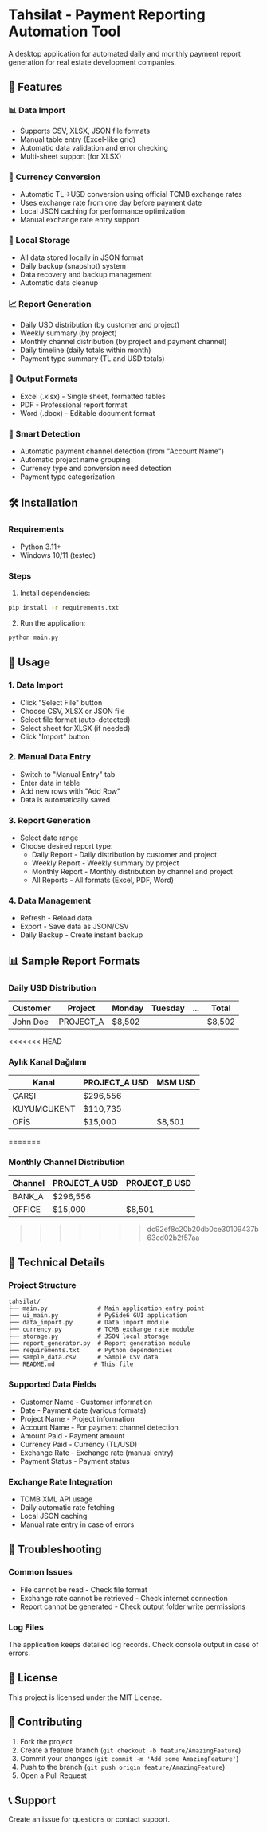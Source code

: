 # Tahsilat - Payment Reporting Automation Tool

A desktop application for automated daily and monthly payment report generation for real estate development companies.

## 🚀 Features

### 📊 Data Import
- Supports CSV, XLSX, JSON file formats
- Manual table entry (Excel-like grid)
- Automatic data validation and error checking
- Multi-sheet support (for XLSX)

### 💱 Currency Conversion
- Automatic TL→USD conversion using official TCMB exchange rates
- Uses exchange rate from one day before payment date
- Local JSON caching for performance optimization
- Manual exchange rate entry support

### 💾 Local Storage
- All data stored locally in JSON format
- Daily backup (snapshot) system
- Data recovery and backup management
- Automatic data cleanup

### 📈 Report Generation
- Daily USD distribution (by customer and project)
- Weekly summary (by project)
- Monthly channel distribution (by project and payment channel)
- Daily timeline (daily totals within month)
- Payment type summary (TL and USD totals)

### 📄 Output Formats
- Excel (.xlsx) - Single sheet, formatted tables
- PDF - Professional report format
- Word (.docx) - Editable document format

### 🎯 Smart Detection
- Automatic payment channel detection (from "Account Name")
- Automatic project name grouping
- Currency type and conversion need detection
- Payment type categorization

## 🛠️ Installation

### Requirements
- Python 3.11+
- Windows 10/11 (tested)

### Steps
1. Install dependencies:
```bash
pip install -r requirements.txt
```

2. Run the application:
```bash
python main.py
```

## 📖 Usage

### 1. Data Import
- Click "Select File" button
- Choose CSV, XLSX or JSON file
- Select file format (auto-detected)
- Select sheet for XLSX (if needed)
- Click "Import" button

### 2. Manual Data Entry
- Switch to "Manual Entry" tab
- Enter data in table
- Add new rows with "Add Row"
- Data is automatically saved

### 3. Report Generation
- Select date range
- Choose desired report type:
  - Daily Report - Daily distribution by customer and project
  - Weekly Report - Weekly summary by project
  - Monthly Report - Monthly distribution by channel and project
  - All Reports - All formats (Excel, PDF, Word)

### 4. Data Management
- Refresh - Reload data
- Export - Save data as JSON/CSV
- Daily Backup - Create instant backup

## 📊 Sample Report Formats

### Daily USD Distribution
| Customer | Project | Monday | Tuesday | ... | Total |
|----------|---------|---------|---------|-----|-------|
| John Doe | PROJECT_A | $8,502 | | | $8,502 |

<<<<<<< HEAD
### Aylık Kanal Dağılımı
| Kanal | PROJECT_A USD | MSM USD |
|-------|---------|---------|
| ÇARŞI | $296,556 | |
| KUYUMCUKENT | $110,735 | |
| OFİS | $15,000 | $8,501 |
=======
### Monthly Channel Distribution
| Channel | PROJECT_A USD | PROJECT_B USD |
|---------|---------------|---------------|
| BANK_A | $296,556 | |
| OFFICE | $15,000 | $8,501 |
>>>>>>> dc92ef8c20b20db0ce30109437b63ed02b2f57aa

## 🔧 Technical Details

### Project Structure
```
tahsilat/
├── main.py              # Main application entry point
├── ui_main.py           # PySide6 GUI application
├── data_import.py       # Data import module
├── currency.py          # TCMB exchange rate module
├── storage.py           # JSON local storage
├── report_generator.py  # Report generation module
├── requirements.txt     # Python dependencies
├── sample_data.csv      # Sample CSV data
└── README.md           # This file
```

### Supported Data Fields
- Customer Name - Customer information
- Date - Payment date (various formats)
- Project Name - Project information
- Account Name - For payment channel detection
- Amount Paid - Payment amount
- Currency Paid - Currency (TL/USD)
- Exchange Rate - Exchange rate (manual entry)
- Payment Status - Payment status

### Exchange Rate Integration
- TCMB XML API usage
- Daily automatic rate fetching
- Local JSON caching
- Manual rate entry in case of errors

## 🐛 Troubleshooting

### Common Issues
- File cannot be read - Check file format
- Exchange rate cannot be retrieved - Check internet connection
- Report cannot be generated - Check output folder write permissions

### Log Files
The application keeps detailed log records. Check console output in case of errors.

## 📝 License
This project is licensed under the MIT License.

## 🤝 Contributing
1. Fork the project
2. Create a feature branch (`git checkout -b feature/AmazingFeature`)
3. Commit your changes (`git commit -m 'Add some AmazingFeature'`)
4. Push to the branch (`git push origin feature/AmazingFeature`)
5. Open a Pull Request

## 📞 Support
Create an issue for questions or contact support.
